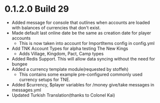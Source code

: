 # 0.1.2.0 Build 29
- Added message for console that outlines when accounts are loaded with balances of currencies that don't exist.
- Made default last online date be the same as creation date for player accounts
  - This is now taken into account for ImportItems config in config.yml
- Add TNK Account Types for alpha testing The New Kings
  - Adds Village, Kingdom, Pact, Camp types
- Added Redis Support. This will allow data syncing without the need for bungee
- Added a currency template module(requested by stoffeh)
  - This contains some example pre-configured commonly used currency setups for TNE.
- Added $currency, $player variables for /money give/take messages in messages.yml
- Updated Turkish Translation(thanks to Colonel Kai)